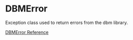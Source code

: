 # DBMError

Exception class used to return errors from the dbm library.

[DBMError Reference](https://ruby-doc.org/stdlib-2.6/libdoc/dbm/rdoc/DBMError.html)
